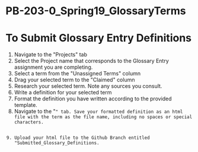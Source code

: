 # PB-203-0_Spring19_GlossaryTerms
<body>
  <h1>To Submit Glossary Entry Definitions</h1>
<ol>
  <li>Navigate to the "Projects" tab</li>
  <li>Select the Project name that corresponds to the Glossary Entry assignment you are completing.</li>
  <li>Select a term from the "Unassigned Terms" column</li>
  <li>Drag your selected term to the "Claimed" column</li>
  <li>Research your selected term. Note any sources you consult.</li>
  <li>Write a definition for your selected term</li>
  <li>Format the definition you have written according to the provided template.</li>
  <li>Navigate to the "<Code>" tab. Save your formatted definition as an html file with the term as the file name, including no spaces or special characters.</li>
  <li>Upload your html file to the Github Branch entitled "Submitted_Glossary_Definitions.</li>
  </ol>
